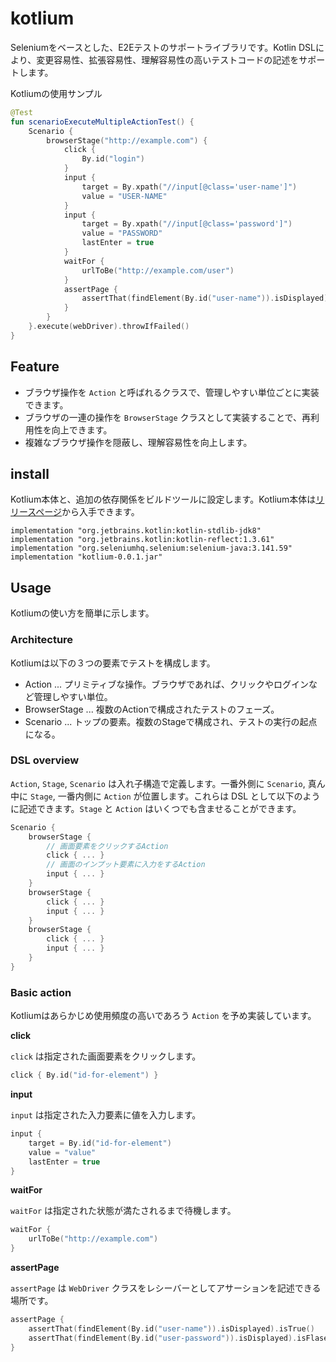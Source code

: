 # kotlium

Seleniumをベースとした、E2Eテストのサポートライブラリです。Kotlin DSLにより、変更容易性、拡張容易性、理解容易性の高いテストコードの記述をサポートします。

Kotliumの使用サンプル

``` kotlin
@Test
fun scenarioExecuteMultipleActionTest() {
    Scenario {
        browserStage("http://example.com") {
            click {
                By.id("login")
            }
            input {
                target = By.xpath("//input[@class='user-name']")
                value = "USER-NAME"
            }
            input {
                target = By.xpath("//input[@class='password']")
                value = "PASSWORD"
                lastEnter = true
            }
            waitFor {
                urlToBe("http://example.com/user")
            }
            assertPage {
                assertThat(findElement(By.id("user-name")).isDisplayed).isTrue()
            }
        }
    }.execute(webDriver).throwIfFailed()
}
```

## Feature

* ブラウザ操作を `Action` と呼ばれるクラスで、管理しやすい単位ごとに実装できます。
* ブラウザの一連の操作を `BrowserStage` クラスとして実装することで、再利用性を向上できます。
* 複雑なブラウザ操作を隠蔽し、理解容易性を向上します。

## install

Kotlium本体と、追加の依存関係をビルドツールに設定します。Kotlium本体は[リリースページ](https://github.com/BooookStore/kotlium/releases)から入手できます。

```
implementation "org.jetbrains.kotlin:kotlin-stdlib-jdk8"
implementation "org.jetbrains.kotlin:kotlin-reflect:1.3.61"
implementation "org.seleniumhq.selenium:selenium-java:3.141.59"
implementation "kotlium-0.0.1.jar"
```

## Usage

Kotliumの使い方を簡単に示します。

### Architecture

Kotliumは以下の３つの要素でテストを構成します。

* Action ... プリミティブな操作。ブラウザであれば、クリックやログインなど管理しやすい単位。
* BrowserStage ... 複数のActionで構成されたテストのフェーズ。
* Scenario ... トップの要素。複数のStageで構成され、テストの実行の起点になる。

### DSL overview

`Action`, `Stage`, `Scenario` は入れ子構造で定義します。一番外側に `Scenario`, 真ん中に `Stage`, 一番内側に `Action` が位置します。これらは DSL として以下のように記述できます。`Stage` と `Action` はいくつでも含ませることができます。

``` kotlin
Scenario {
    browserStage {
        // 画面要素をクリックするAction
        click { ... }
        // 画面のインプット要素に入力をするAction
        input { ... }
    }
    browserStage {
        click { ... }
        input { ... }
    }
    browserStage {
        click { ... }
        input { ... }
    }
}
```

### Basic action

Kotliumはあらかじめ使用頻度の高いであろう `Action` を予め実装しています。

**click**

`click` は指定された画面要素をクリックします。

```kotlin
click { By.id("id-for-element") }
```

**input**

`input` は指定された入力要素に値を入力します。

```kotlin
input {
    target = By.id("id-for-element")
    value = "value"
    lastEnter = true
}
```

**waitFor**

`waitFor` は指定された状態が満たされるまで待機します。

```kotlin
waitFor {
    urlToBe("http://example.com")
}
```

**assertPage**

`assertPage` は `WebDriver` クラスをレシーバーとしてアサーションを記述できる場所です。

```kotlin
assertPage {
    assertThat(findElement(By.id("user-name")).isDisplayed).isTrue()
    assertThat(findElement(By.id("user-password")).isDisplayed).isFlase()
}
```